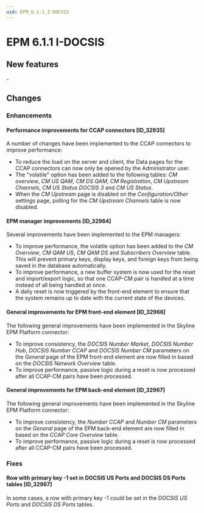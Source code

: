 ```yaml
---
uid: EPM_6.1.1_I-DOCSIS
---
```


# EPM 6.1.1 I-DOCSIS

## New features

\-

## Changes

### Enhancements

#### Performance improvements for CCAP connectors \[ID_32935\]

A number of changes have been implemented to the CCAP connectors to improve performance:

- To reduce the load on the server and client, the Data pages for the CCAP connectors can now only be opened by the Administrator user.
- The "volatile" option has been added to the following tables: *CM overview*, *CM US QAM*, *CM DS QAM*, *CM Registration*, *CM Upstream Channels*, *CM US Status DOCSIS 3* and *CM US Status*.
- When the *CM Upstream* page is disabled on the *Configuration/Other* settings page, polling for the *CM Upstream Channels* table is now disabled.

#### EPM manager improvements \[ID_32964\]

Several improvements have been implemented to the EPM managers:

- To improve performance, the volatile option has been added to the *CM Overview*, *CM QAM US*, *CM QAM DS* and *Subscribers Overview* table. This will prevent primary keys, display keys, and foreign keys from being saved in the database automatically.
- To improve performance, a new buffer system is now used for the reset and import/export logic, so that one CCAP-CM pair is handled at a time instead of all being handled at once.
- A daily reset is now triggered by the front-end element to ensure that the system remains up to date with the current state of the devices.

#### General improvements for EPM front-end element \[ID_32966\]

The following general improvements have been implemented in the Skyline EPM Platform connector:

- To improve consistency, the *DOCSIS Number Market*, *DOCSIS Number Hub*, *DOCSIS Number CCAP* and *DOCSIS Number CM* parameters on the *General* page of the EPM front-end element are now filled in based on the *DOCSIS Network Overview* table.
- To improve performance, passive logic during a reset is now processed after all CCAP-CM pairs have been processed.

#### General improvements for EPM back-end element \[ID_32967\]

The following general improvements have been implemented in the Skyline EPM Platform connector:

- To improve consistency, the *Number CCAP* and *Number CM* parameters on the *General* page of the EPM back-end element are now filled in based on the *CCAP Core Overview* table.
- To improve performance, passive logic during a reset is now processed after all CCAP-CM pairs have been processed.

### Fixes

#### Row with primary key -1 set in DOCSIS US Ports and DOCSIS DS Ports tables \[ID_32967\]

In some cases, a row with primary key -1 could be set in the *DOCSIS US Ports* and *DOCSIS DS Ports* tables.
